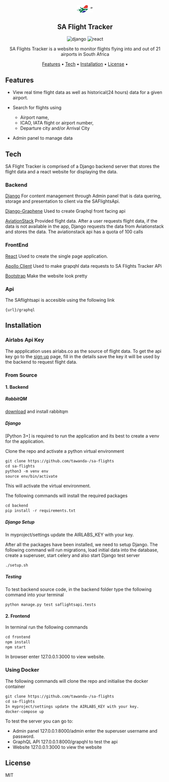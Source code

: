 <p align="center">
	<img src="https://github.com/tawanda-/sa-flights/blob/master/frontend/src/logo.svg" alt="logo" width=10%/>
	<h2 align="center">SA Flight Tracker</h2>
</p>

<p align="center">
	<img src="https://img.shields.io/badge/django-v3.2.12+-green" alt="django" />
	<img src="https://img.shields.io/badge/react-v17.0.2+-blue.svg" alt="react" />
</p>

<p align="center">
	SA Flights Tracker is a website to monitor flights flying into and out of 21 airports in South Africa
</p>

<p align="center">
	<a href="#features">Features</a> •
	<a href="#tech">Tech</a> •
	<a href="#installation">Installation</a> •
	<a href="#license">License</a> •
</p>

## Features

- View real time flight data as well as historical(24 hours) data for a given airport.

- Search for flights using 

  - Airport name,
  - ICAO, IATA flight or airport number,
  - Departure city and/or Arrival City

- Admin panel to manage data

## Tech

SA Flight Tracker is comprised of a Django backend server that stores the flight data and a react website for displaying the data.

### Backend

[Django](https://www.djangoproject.com/) For content management through Admin panel that is data quering, storage and presentation to client via the SAFlightsApi.

[Django-Graphene](https://docs.graphene-python.org/projects/django/en/latest/) Used to create Graphql front facing api

[AviationStack](https://aviationstack.com/) Provided flight data. After a user requests flight data, if the data is not available in the app, Django requests the data from Aviationstack and stores the data. The aviationstack api has a quota of 100 calls

### FrontEnd

[React](https://reactjs.org/) Used to create the single page application.

[Apollo Client](https://www.apollographql.com/docs/react/) Used to make grapqhl data requests to SA Flights Tracker APi

[Bootstrap](https://getbootstrap.com/) Make the website look pretty

### Api

The SAflightsapi is accesible using the following link 

```
{url}/graphql
```

## Installation

### Airlabs Api Key

The appplication uses airlabs.co as the source of flight data.
To get the api key go to the [sign up](https://airlabs.co/signup) page, fill in the details save the key it will be used by the backend to request flight data.

### From Source

#### 1. Backend

##### RabbitQM

[download](https://www.rabbitmq.com/download.html) and install rabbitqm

##### Django

[Python 3+] is required to run the application and its best to create a venv for the application.

Clone the repo and activate a python virtual environment

```
git clone https://github.com/tawanda-/sa-flights
cd sa-flights
python3 -m venv env
source env/bin/activate
```

This will activate the virtual environment.

The following commands will install the required packages

```
cd backend
pip install -r requirements.txt 
```

##### Django Setup

In myproject/settings update the AIRLABS_KEY with your key.

After all the packages have been installed, we need to setup Django. The following command will run migrations, load initial data into the database, create a superuser, start celery and also start Django test server

```
./setup.sh
```

##### Testing

To test backend source code, in the backend folder type the following command into your terminal

```
python manage.py test saflightsapi.tests
```

#### 2. Frontend

In terminal run the following commands

```
cd frontend
npm install
npm start
```

In browser enter 127.0.0.1:3000 to view website.

### Using Docker

The following commands will clone the repo and initialise the docker container

```
git clone https://github.com/tawanda-/sa-flights
cd sa-flights
In myproject/settings update the AIRLABS_KEY with your key.
docker-compose up
```

To test the server you can go to:

- Admin panel 127.0.0.1:8000/admin enter the superuser username and password.
- GraphQL API 127.0.0.1:8000/grapqhl to test the api
- Website 127.0.0.1:3000 to view the website

## License

MIT
